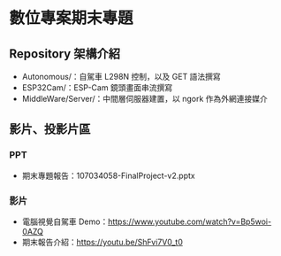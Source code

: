 # 數位專案期末專題

## Repository 架構介紹

-   Autonomous/：自駕車 L298N 控制，以及 GET 語法撰寫
-   ESP32Cam/：ESP-Cam 鏡頭畫面串流撰寫
-   MiddleWare/Server/：中間層伺服器建置，以 ngork 作為外網連接媒介

## 影片、投影片區

### PPT

-   期末專題報告：107034058-FinalProject-v2.pptx

### 影片

-   電腦視覺自駕車 Demo：https://www.youtube.com/watch?v=Bp5woi-0AZQ
-   期末報告介紹：https://youtu.be/ShFvi7V0_t0
